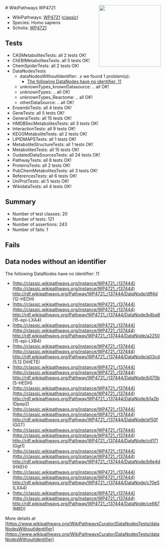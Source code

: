 <img style="float: right; width: 200px" src="https://upload.wikimedia.org/wikipedia/commons/thumb/8/83/Wplogo_with_text_500.png/640px-Wplogo_with_text_500.png" />
# WikiPathways WP4721

* WikiPathways: [WP4721](https://wikipathways.org/pathways/WP4721) ([classic](https://classic.wikipathways.org/instance/WP4721))
* Species: Homo sapiens
* Scholia: [WP4721](https://scholia.toolforge.org/wikipathways/WP4721)
## Tests
* CASMetabolitesTests: all 2 tests OK!
* ChEBIMetabolitesTests: all 5 tests OK!
* ChemSpiderTests: all 2 tests OK!
* DataNodesTests
    * dataNodesWithoutIdentifier: .x we found 1 problem(s):
        * [The following DataNodes have no identifier: 11](#8792c491)
    * unknownTypes_knownDatasource: .. all OK!
    * unknownTypes: .. all OK!
    * unknownTypes_Reactome: .. all OK!
    * otherDataSource: .. all OK!
* EnsemblTests: all 4 tests OK!
* GeneTests: all 5 tests OK!
* GeneralTests: all 15 tests OK!
* HMDBSecMetabolitesTests: all 3 tests OK!
* InteractionTests: all 9 tests OK!
* KEGGMetaboliteTests: all 2 tests OK!
* LIPIDMAPSTests: all 1 tests OK!
* MetaboliteStructureTests: all 1 tests OK!
* MetabolitesTests: all 15 tests OK!
* OudatedDataSourcesTests: all 24 tests OK!
* PathwayTests: all 8 tests OK!
* ProteinsTests: all 2 tests OK!
* PubChemMetabolitesTests: all 3 tests OK!
* ReferencesTests: all 6 tests OK!
* UniProtTests: all 5 tests OK!
* WikidataTests: all 4 tests OK!


## Summary

* Number of test classes: 20
* Number of tests: 121
* Number of assertions: 243
* Number of fails: 1

## Fails

<a name="8792c491" />

## Data nodes without an identifier

The following DataNodes have no identifier: 11

* [http://classic.wikipathways.org/instance/WP4721_r137444](http://classic.wikipathways.org/instance/WP4721_r137444) http://rdf.wikipathways.org/Pathway/WP4721_r137444/DataNode/dff4d (12-HEDH)
* [http://classic.wikipathways.org/instance/WP4721_r137444](http://classic.wikipathways.org/instance/WP4721_r137444) http://rdf.wikipathways.org/Pathway/WP4721_r137444/DataNode/b4ba8 (15-epi-LXA4)
* [http://classic.wikipathways.org/instance/WP4721_r137444](http://classic.wikipathways.org/instance/WP4721_r137444) http://rdf.wikipathways.org/Pathway/WP4721_r137444/DataNode/a2250 (15-epi-LXB4)
* [http://classic.wikipathways.org/instance/WP4721_r137444](http://classic.wikipathways.org/instance/WP4721_r137444) http://rdf.wikipathways.org/Pathway/WP4721_r137444/DataNode/a03cd (5,12 DiHETE)
* [http://classic.wikipathways.org/instance/WP4721_r137444](http://classic.wikipathways.org/instance/WP4721_r137444) http://rdf.wikipathways.org/Pathway/WP4721_r137444/DataNode/b070b (5-HEDH)
* [http://classic.wikipathways.org/instance/WP4721_r137444](http://classic.wikipathways.org/instance/WP4721_r137444) http://rdf.wikipathways.org/Pathway/WP4721_r137444/DataNode/b1a2b (Dpep2)
* [http://classic.wikipathways.org/instance/WP4721_r137444](http://classic.wikipathways.org/instance/WP4721_r137444) http://rdf.wikipathways.org/Pathway/WP4721_r137444/DataNode/ef50f (GGT)
* [http://classic.wikipathways.org/instance/WP4721_r137444](http://classic.wikipathways.org/instance/WP4721_r137444) http://rdf.wikipathways.org/Pathway/WP4721_r137444/DataNode/cd171 (Ggt1)
* [http://classic.wikipathways.org/instance/WP4721_r137444](http://classic.wikipathways.org/instance/WP4721_r137444) http://rdf.wikipathways.org/Pathway/WP4721_r137444/DataNode/b6e4d (HXEH)
* [http://classic.wikipathways.org/instance/WP4721_r137444](http://classic.wikipathways.org/instance/WP4721_r137444) http://rdf.wikipathways.org/Pathway/WP4721_r137444/DataNode/c70e5 (LXA4)
* [http://classic.wikipathways.org/instance/WP4721_r137444](http://classic.wikipathways.org/instance/WP4721_r137444) http://rdf.wikipathways.org/Pathway/WP4721_r137444/DataNode/ce667 (MBD)


More details at [https://www.wikipathways.org/WikiPathwaysCurator/DataNodesTests/dataNodesWithoutIdentifier](https://www.wikipathways.org/WikiPathwaysCurator/DataNodesTests/dataNodesWithoutIdentifier)

